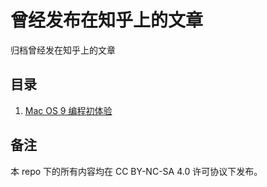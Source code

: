 # 曾经发布在知乎上的文章

归档曾经发在知乎上的文章

## 目录

1. [Mac OS 9 编程初体验](https://github.com/mizu-bai/Articles-from-Zhihu/blob/main/Mac%20OS%209%20%E7%BC%96%E7%A8%8B%E5%88%9D%E4%BD%93%E9%AA%8C/Mac%20OS%209%20%E7%BC%96%E7%A8%8B%E5%88%9D%E4%BD%93%E9%AA%8C.md)

## 备注

本 repo 下的所有内容均在 CC BY-NC-SA 4.0 许可协议下发布。
